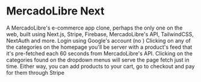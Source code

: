 # MercadoLibre Next

A MercadoLibre's e-commerce app clone, perhaps the only one on the web, built using Next.js, Stripe, Firebase, MercadoLibre's API, TailwindCSS, NextAuth and more. Login using Google's account (no ) Clicking on any of the categories on the homepage you'll be server with a product's feed that it's pre-fetched each 60 seconds from MercadoLibre's API. Clicking on the categories found on the dropdown menus will serve the page fetch just in time. Either way, you can add products to your cart, go to checkout and pay for them through Stripe